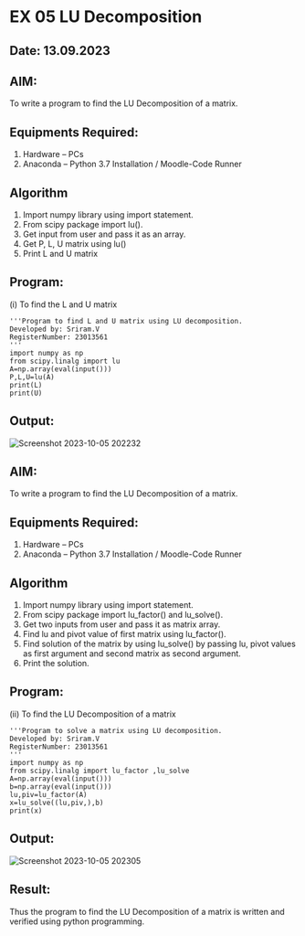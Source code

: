 # EX 05 LU Decomposition 
## Date: 13.09.2023
## AIM:
To write a program to find the LU Decomposition of a matrix.

## Equipments Required:
1. Hardware – PCs
2. Anaconda – Python 3.7 Installation / Moodle-Code Runner

## Algorithm
1. Import numpy library using import statement.
2. From scipy package import lu().
3. Get input from user and pass it as an array.
4. Get P, L, U matrix using lu()
5. Print L and U matrix

## Program:
(i) To find the L and U matrix
```
'''Program to find L and U matrix using LU decomposition.
Developed by: Sriram.V
RegisterNumber: 23013561
'''
import numpy as np
from scipy.linalg import lu
A=np.array(eval(input()))
P,L,U=lu(A)
print(L)
print(U)
```

## Output:
![Screenshot 2023-10-05 202232](https://github.com/Darkwebnew/LU-Decomposition/assets/143114486/45d52fa3-1b8d-431e-b16f-c1bf2fef51e7)

## AIM:
To write a program to find the LU Decomposition of a matrix.

## Equipments Required:
1. Hardware – PCs
2. Anaconda – Python 3.7 Installation / Moodle-Code Runner

## Algorithm
1. Import numpy library using import statement.
2. From scipy package import lu_factor() and lu_solve().
3. Get two inputs from user and pass it as matrix array.
4. Find lu and pivot value of first matrix using lu_factor().
5. Find solution of the matrix by using lu_solve() by passing lu, pivot values as first argument and second matrix as second argument.
6. Print the solution.

## Program:
(ii) To find the LU Decomposition of a matrix
```
'''Program to solve a matrix using LU decomposition.
Developed by: Sriram.V
RegisterNumber: 23013561
'''
import numpy as np
from scipy.linalg import lu_factor ,lu_solve
A=np.array(eval(input()))
b=np.array(eval(input()))
lu,piv=lu_factor(A)
x=lu_solve((lu,piv,),b)
print(x)
```

## Output:
![Screenshot 2023-10-05 202305](https://github.com/Darkwebnew/LU-Decomposition/assets/143114486/dacd7c22-69dc-49d3-8b55-97aa9b32b158)

## Result:
Thus the program to find the LU Decomposition of a matrix is written and verified using python programming.

